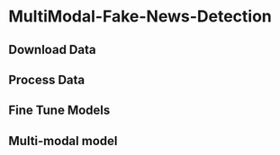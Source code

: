 # MultiModal-Fake-News-Detection

## Download Data

## Process Data

## Fine Tune Models

## Multi-modal model
